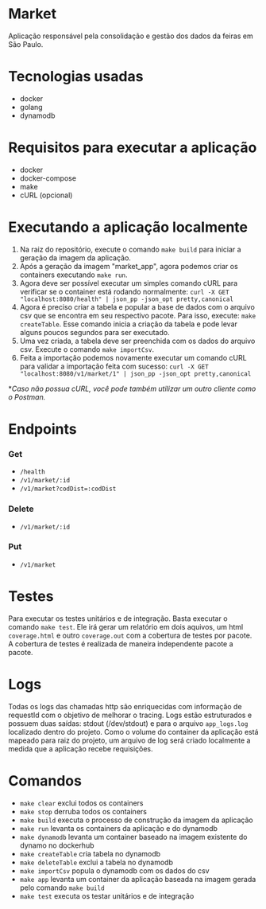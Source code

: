 # Market
Aplicação responsável pela consolidação e gestão dos dados da feiras em São Paulo.

# Tecnologias usadas
- docker
- golang
- dynamodb

# Requisitos para executar a aplicação
- docker
- docker-compose
- make
- cURL (opcional)

# Executando a aplicação localmente
1. Na raiz do repositório, execute o comando `make build` para iniciar a geração da imagem da aplicação.
2. Após a geração da imagem "market_app", agora podemos criar os containers executando `make run`.
3. Agora deve ser possível executar um simples comando cURL para verificar se o container está rodando normalmente:
`curl -X GET "localhost:8080/health" | json_pp -json_opt pretty,canonical`
4. Agora é preciso criar a tabela e popular a base de dados com o arquivo csv que se encontra em seu respectivo pacote.
Para isso, execute: `make createTable`. Esse comando inicia a criação da tabela e pode levar alguns poucos segundos para ser executado.
5. Uma vez criada, a tabela deve ser preenchida com os dados do arquivo csv. Execute o comando `make importCsv`.
6. Feita a importação podemos novamente executar um comando cURL para validar a importação feita com sucesso: `curl -X GET "localhost:8080/v1/market/1" | json_pp -json_opt pretty,canonical`

**Caso não possua cURL, você pode também utilizar um outro cliente como o Postman.*


# Endpoints

### Get
- `/health`
- `/v1/market/:id`
- `/v1/market?codDist=:codDist`

### Delete
- `/v1/market/:id`

### Put
- `/v1/market` 

# Testes
Para executar os testes unitários e de integração. Basta executar o comando `make test`. Ele irá gerar um relatório em dois aquivos, um html `coverage.html` e outro `coverage.out` com a cobertura de testes por pacote.
A cobertura de testes é realizada de maneira independente pacote a pacote.

# Logs
Todas os logs das chamadas http são enriquecidas com informação de requestId com o objetivo de melhorar o tracing.
Logs estão estruturados e possuem duas saídas: stdout (/dev/stdout) e para o arquivo `app_logs.log` localizado dentro do projeto. Como o volume do container da aplicação está mapeado para raiz do projeto, um arquivo de log será criado localmente a medida que a aplicação recebe requisições.

# Comandos

- `make clear` exclui todos os containers
- `make stop` derruba todos os containers
- `make build` executa o processo de construção da imagem da aplicação
- `make run` levanta os containers da aplicação e do dynamodb
- `make dynamodb` levanta um container baseado na imagem existente do dynamo no dockerhub
- `make createTable` cria tabela no dynamodb
- `make deleteTable` exclui a tabela no dynamodb
- `make importCsv` popula o dynamodb com os dados do csv
- `make app` levanta um container da aplicação baseada na imagem gerada pelo comando `make build`
- `make test` executa os testar unitários e de integração
